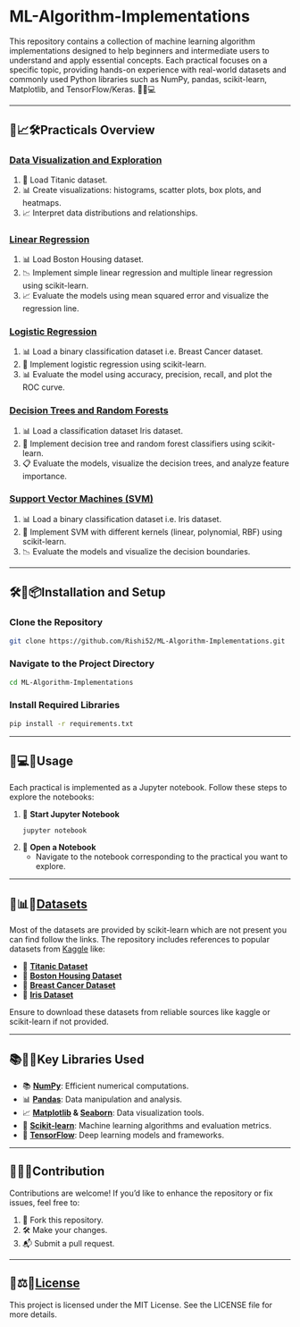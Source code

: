 # ML-Algorithm-Implementations

This repository contains a collection of machine learning algorithm implementations designed to help beginners and intermediate users to understand and apply essential concepts. Each practical focuses on a specific topic, providing hands-on experience with real-world datasets and commonly used Python libraries such as NumPy, pandas, scikit-learn, Matplotlib, and TensorFlow/Keras. 🎯📘💻

---

## 🎨📈🛠️Practicals Overview

### [Data Visualization and Exploration](https://github.com/Rishi52/ML-Algorithm-Implementations/blob/main/Data%20Visualization%20and%20Exploration.ipynb)

1. 📂 Load Titanic dataset.
2. 📊 Create visualizations: histograms, scatter plots, box plots, and heatmaps.
3. 📈 Interpret data distributions and relationships. 

### [Linear Regression](https://github.com/Rishi52/ML-Algorithm-Implementations/blob/main/Linear%20Regression.ipynb)

1. 📊 Load Boston Housing dataset.
2. 📉 Implement simple linear regression and multiple linear regression using scikit-learn.
3. 📈 Evaluate the models using mean squared error and visualize the regression line.

### [Logistic Regression](https://github.com/Rishi52/ML-Algorithm-Implementations/blob/main/Logistic%20Regression.ipynb)

1. 📊 Load a binary classification dataset i.e. Breast Cancer dataset.
2. 🧮 Implement logistic regression using scikit-learn.
3. 📊 Evaluate the model using accuracy, precision, recall, and plot the ROC curve.

### [Decision Trees and Random Forests](https://github.com/Rishi52/ML-Algorithm-Implementations/blob/main/Decision%20Tree%20and%20Random%20Forest.ipynb)

1. 📊 Load a classification dataset Iris dataset.
2. 🌳 Implement decision tree and random forest classifiers using scikit-learn.
3. 📋 Evaluate the models, visualize the decision trees, and analyze feature importance.

###  [Support Vector Machines (SVM)](https://github.com/Rishi52/ML-Algorithm-Implementations/blob/main/Support%20Vector%20Machines%20(SVM).ipynb)

1. 📊 Load a binary classification dataset i.e. Iris dataset.
2. 📏 Implement SVM with different kernels (linear, polynomial, RBF) using scikit-learn.
3. 📉 Evaluate the models and visualize the decision boundaries.

---

## 🛠️🔧📦Installation and Setup

### Clone the Repository

```bash
git clone https://github.com/Rishi52/ML-Algorithm-Implementations.git
```

### Navigate to the Project Directory

```bash
cd ML-Algorithm-Implementations
```

### Install Required Libraries

```bash
pip install -r requirements.txt
```

---

## 📔💻📌Usage

Each practical is implemented as a Jupyter notebook. Follow these steps to explore the notebooks:

1. 📖 **Start Jupyter Notebook**
   ```bash
   jupyter notebook
   ```
2. 📘 **Open a Notebook**
   - Navigate to the notebook corresponding to the practical you want to explore. 

---

## 📂📊📁[Datasets](https://github.com/Rishi52/ML-Algorithm-Implementations/tree/main/Dataset)

Most of the datasets are provided by scikit-learn which are not present you can find follow the links.
The repository includes references to popular datasets from [Kaggle](https://www.kaggle.com/) like:

- 📂 **[Titanic Dataset](https://www.kaggle.com/datasets/yasserh/titanic-dataset)**
- 📂 **[Boston Housing Dataset](https://github.com/Rishi52/ML-Algorithm-Implementations/blob/main/Dataset/housing.csv)**
- 📂 **[Breast Cancer Dataset](https://www.kaggle.com/datasets/yasserh/breast-cancer-dataset)**
- 📂 **[Iris Dataset](https://www.kaggle.com/datasets/himanshunakrani/iris-dataset/data)**

Ensure to download these datasets from reliable sources like  kaggle or scikit-learn if not provided.


---

## 📚🔧🧰Key Libraries Used

- 📚 **[NumPy](https://numpy.org/)**: Efficient numerical computations.
- 📊 **[Pandas](https://pandas.pydata.org/docs/)**: Data manipulation and analysis.
- 📈 **[Matplotlib](https://matplotlib.org/stable/index.html) & [Seaborn](https://seaborn.pydata.org/)**: Data visualization tools.
- 🤖 **[Scikit-learn](https://scikit-learn.org/stable/)**: Machine learning algorithms and evaluation metrics.
- 🧠 **[TensorFlow](https://www.tensorflow.org/)**: Deep learning models and frameworks. 

---

## 🤝✨📜Contribution

Contributions are welcome! If you’d like to enhance the repository or fix issues, feel free to:

1. 🌟 Fork this repository.
2. 🛠️ Make your changes.
3. 📬 Submit a pull request.

---

## 📜⚖️📄[License](https://github.com/Rishi52/ML-Algorithm-Implementations/blob/main/LICENSE)

This project is licensed under the MIT License. See the LICENSE file for more details. 

